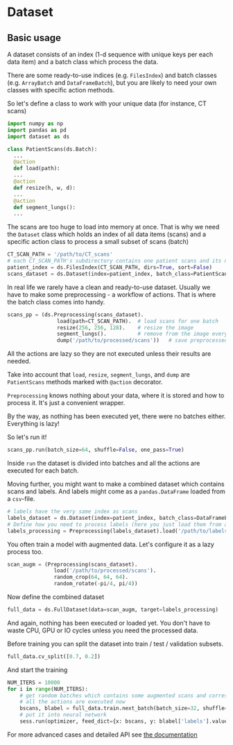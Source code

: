 # Dataset

## Basic usage

A dataset consists of an index (1-d sequence with unique keys per each data item)
and a batch class which process the data.

There are some ready-to-use indices (e.g. `FilesIndex`) and batch classes (e.g. `ArrayBatch` and `DataFrameBatch`),
but you are likely to need your own classes with specific action methods.

So let's define a class to work with your unique data (for instance, CT scans)
```python
import numpy as np
import pandas as pd
import dataset as ds

class PatientScans(ds.Batch):
  ...
  @action
  def load(path):
  ...
  @action
  def resize(h, w, d):
  ...
  @action
  def segment_lungs():
  ...
```

The scans are too huge to load into memory at once.
That is why we need the `Dataset` class which holds an index of all data items (scans) and a specific action class to process a small subset of scans (batch)
```python
CT_SCAN_PATH = '/path/to/CT_scans'
# each CT_SCAN_PATH's subdirectory contains one patient scans and its name is the patient id
patient_index = ds.FilesIndex(CT_SCAN_PATH, dirs=True, sort=False)
scans_dataset = ds.Dataset(index=patient_index, batch_class=PatientScans)
```

In real life we rarely have a clean and ready-to-use dataset. 
Usually we have to make some preprocessing - a workflow of actions.
That is where the batch class comes into handy.
```python
scans_pp = (ds.Preprocessing(scans_dataset).
                load(path=CT_SCAN_PATH).  # load scans for one batch
                resize(256, 256, 128).    # resize the image
                segment_lungs().          # remove from the image everything except the lungs
                dump('/path/to/processed/scans'))   # save preprocessed scans to disk
```
All the actions are lazy so they are not executed unless their results are needed.

Take into account that `load`, `resize`, `segment_lungs`, and `dump` are `PatientScans` methods marked with `@action` decorator.

`Preprocessing` knows nothing about your data, where it is stored and how to process it.
It's just a convenient wrapper.

By the way, as nothing has been executed yet, there were no batches either.
Everything is lazy!

So let's run it!
```python
scans_pp.run(batch_size=64, shuffle=False, one_pass=True)
```
Inside `run` the dataset is divided into batches and all the actions are executed for each batch.

Moving further, you might want to make a combined dataset which contains scans and labels.
And labels might come as a `pandas.DataFrame` loaded from a `csv`-file.
```python
# labels have the very same index as scans
labels_dataset = ds.Dataset(index=patient_index, batch_class=DataFrameBatch)
# Define how you need to process labels (here you just load them from a file)
labels_processing = Preprocessing(labels_dataset).load('/path/to/labels.csv', fmt='csv')
```

You often train a model with augmented data. Let's configure it as a lazy process too.
```python
scan_augm = (Preprocessing(scans_dataset).
               load('/path/to/processed/scans').
               random_crop(64, 64, 64).
               random_rotate(-pi/4, pi/4))
```

Now define the combined dataset
```python
full_data = ds.FullDataset(data=scan_augm, target=labels_processing)
```
And again, nothing has been executed or loaded yet.
You don't have to waste CPU, GPU or IO cycles unless you need the processed data.

Before training you can split the dataset into train / test / validation subsets.
```python
full_data.cv_split([0.7, 0.2])
```

And start the training 
```python
NUM_ITERS = 10000
for i in range(NUM_ITERS):
    # get random batches which contains some augmented scans and corresponding labels
    # all the actions are executed now
    bscans, blabel = full_data.train.next_batch(batch_size=32, shuffle=True)
    # put it into neural network
    sess.run(optimizer, feed_dict={x: bscans, y: blabel['labels'].values}))

```

For more advanced cases and detailed API see [the documentation](doc/INDEX.md)
